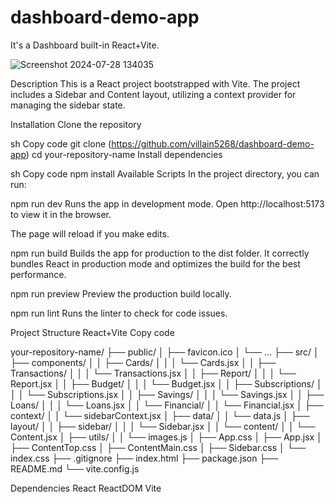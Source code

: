 # dashboard-demo-app
 It's a Dashboard built-in React+Vite.

![Screenshot 2024-07-28 134035](https://github.com/user-attachments/assets/51dcf0ae-7088-483c-853f-0f2c16d16476)

Description
This is a React project bootstrapped with Vite. The project includes a Sidebar and Content layout, utilizing a context provider for managing the sidebar state.

Installation
Clone the repository

sh
Copy code
git clone (https://github.com/villain5268/dashboard-demo-app)
cd your-repository-name
Install dependencies

sh
Copy code
npm install
Available Scripts
In the project directory, you can run:

npm run dev
Runs the app in development mode.
Open http://localhost:5173 to view it in the browser.

The page will reload if you make edits.

npm run build
Builds the app for production to the dist folder.
It correctly bundles React in production mode and optimizes the build for the best performance.

npm run preview
Preview the production build locally.

npm run lint
Runs the linter to check for code issues.

Project Structure
React+Vite
Copy code

your-repository-name/
├── public/
│   ├── favicon.ico
│   └── ...
├── src/
│   ├── components/
│   │   ├── Cards/
│   │   │   └── Cards.jsx
│   │   ├── Transactions/
│   │   │   └── Transactions.jsx
│   │   ├── Report/
│   │   │   └── Report.jsx
│   │   ├── Budget/
│   │   │   └── Budget.jsx
│   │   ├── Subscriptions/
│   │   │   └── Subscriptions.jsx
│   │   ├── Savings/
│   │   │   └── Savings.jsx
│   │   ├── Loans/
│   │   │   └── Loans.jsx
│   │   └── Financial/
│   │       └── Financial.jsx
│   ├── context/
│   │   └── sidebarContext.jsx
│   ├── data/
│   │   └── data.js
│   ├── layout/
│   │   ├── sidebar/
│   │   │   └── Sidebar.jsx
│   │   └── content/
│   │       └── Content.jsx
│   ├── utils/
│   │   └── images.js
│   ├── App.css
│   ├── App.jsx
│   ├── ContentTop.css
│   ├── ContentMain.css
│   ├── Sidebar.css
│   └── index.css
├── .gitignore
├── index.html
├── package.json
├── README.md
└── vite.config.js

Dependencies
React
ReactDOM
Vite
